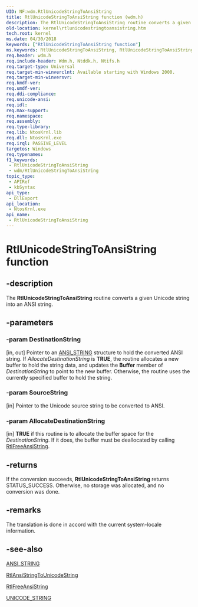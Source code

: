 ```yaml
---
UID: NF:wdm.RtlUnicodeStringToAnsiString
title: RtlUnicodeStringToAnsiString function (wdm.h)
description: The RtlUnicodeStringToAnsiString routine converts a given Unicode string into an ANSI string.
old-location: kernel\rtlunicodestringtoansistring.htm
tech.root: kernel
ms.date: 04/30/2018
keywords: ["RtlUnicodeStringToAnsiString function"]
ms.keywords: RtlUnicodeStringToAnsiString, RtlUnicodeStringToAnsiString routine [Kernel-Mode Driver Architecture], k109_50e549a0-61fa-4a0f-b43f-de2f4c6dba31.xml, kernel.rtlunicodestringtoansistring, wdm/RtlUnicodeStringToAnsiString
req.header: wdm.h
req.include-header: Wdm.h, Ntddk.h, Ntifs.h
req.target-type: Universal
req.target-min-winverclnt: Available starting with Windows 2000.
req.target-min-winversvr: 
req.kmdf-ver: 
req.umdf-ver: 
req.ddi-compliance: 
req.unicode-ansi: 
req.idl: 
req.max-support: 
req.namespace: 
req.assembly: 
req.type-library: 
req.lib: NtosKrnl.lib
req.dll: NtosKrnl.exe
req.irql: PASSIVE_LEVEL
targetos: Windows
req.typenames: 
f1_keywords:
 - RtlUnicodeStringToAnsiString
 - wdm/RtlUnicodeStringToAnsiString
topic_type:
 - APIRef
 - kbSyntax
api_type:
 - DllExport
api_location:
 - NtosKrnl.exe
api_name:
 - RtlUnicodeStringToAnsiString
---
```


# RtlUnicodeStringToAnsiString function


## -description

The <b>RtlUnicodeStringToAnsiString</b> routine converts a given Unicode string into an ANSI string.

## -parameters

### -param DestinationString 

[in, out]
Pointer to an <a href="/windows/win32/api/ntdef/ns-ntdef-string">ANSI_STRING</a> structure to hold the converted ANSI string. If <i>AllocateDestinationString</i> is <b>TRUE</b>, the routine allocates a new buffer to hold the string data, and updates the <b>Buffer</b> member of <i>DestinationString</i> to point to the new buffer. Otherwise, the routine uses the currently specified buffer to hold the string.

### -param SourceString 

[in]
Pointer to the Unicode source string to be converted to ANSI.

### -param AllocateDestinationString 

[in]
<b>TRUE</b> if this routine is to allocate the buffer space for the <i>DestinationString</i>. If it does, the buffer must be deallocated by calling <a href="/windows-hardware/drivers/ddi/wdm/nf-wdm-rtlfreeansistring">RtlFreeAnsiString</a>.

## -returns

If the conversion succeeds, <b>RtlUnicodeStringToAnsiString</b> returns STATUS_SUCCESS. Otherwise, no storage was allocated, and no conversion was done.

## -remarks

The translation is done in accord with the current system-locale information.

## -see-also

<a href="/windows/win32/api/ntdef/ns-ntdef-string">ANSI_STRING</a>



<a href="/windows-hardware/drivers/ddi/wdm/nf-wdm-rtlansistringtounicodestring">RtlAnsiStringToUnicodeString</a>



<a href="/windows-hardware/drivers/ddi/wdm/nf-wdm-rtlfreeansistring">RtlFreeAnsiString</a>



<a href="/windows/win32/api/ntdef/ns-ntdef-_unicode_string">UNICODE_STRING</a>
